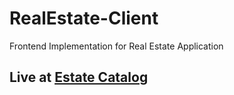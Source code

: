# RealEstate-Client
Frontend Implementation for Real Estate Application
## Live at [Estate Catalog](https://estate-catalog-by-rohit-chava-harish.onrender.com/)
